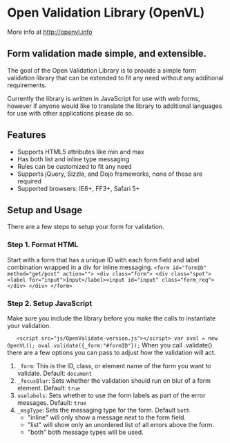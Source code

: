 Open Validation Library (OpenVL)
================================
More info at http://openvl.info

Form validation made simple, and extensible.
-------------------------------------------
The goal of the Open Validation Library is to provide a simple form validation library that can be extended to fit any need without any additional requirements.

Currently the library is written in JavaScript for use with web forms, however if anyone would like to translate the library to additional languages for use with other applications please do so.

Features
--------
* Supports HTML5 attributes like min and max
* Has both list and inline type messaging
* Rules can be customized to fit any need
* Supports jQuery, Sizzle, and Dojo frameworks, none of these are required
* Supported browsers: IE6+, FF3+, Safari 5+

Setup and Usage
---------------
There are a few steps to setup your form for validation.

### Step 1. Format HTML
Start with a form that has a unique ID with each form field and label combination wrapped in a div for inline messaging.
`
	<form id="formID" method="get/post" action="">
		<div class="form">
			<div class="spot">
				<label for="input">Input</label><input id="input" class="form_req">
			</div>
		</div>
	</form>
`
### Step 2. Setup JavaScript
Make sure you include the library before you make the calls to instantiate your validation.

`	<script src="js/OpenValidate-version.js"></script>
	var oval = new OpenVL();
	oval.validate({_form:"#formID"});`
When you call .validate() there are a few options you can pass to adjust how the validation will act.
				<ol>
					<li><code>_form</code>: This is the ID, class, or element name of the form you want to validate. Default: <code>document</code></li>
					<li><code>_focusBlur</code>: Sets whether the validation should run on blur of a form element. Default: <code>true</code></li>
					<li><code>uselabels</code>: Sets whether to use the form labels as part of the error messages. Default: <code>true</code></li>
					<li><code>_msgType</code>: Sets the messaging type for the form. Default <code>both</code>
						<ul>
							<li>"inline" will only show a message next to the form field.</li>
							<li>"list" will show only an unordered list of all errors above the form.</li>
							<li>"both" both message types will be used.</li>
						</ul>
					</li>
				</ol>